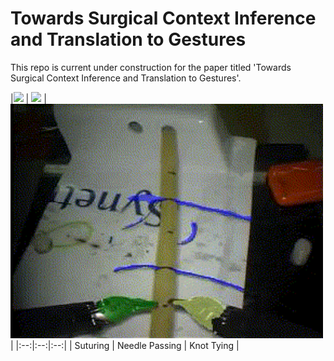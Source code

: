 # Towards Surgical Context Inference and Translation to Gestures

This repo is current under construction for the paper titled 'Towards Surgical Context Inference and Translation to Gestures'.

|<img src="https://github.com/UVA-DSA/Auto_Surgical_Context2Gesture/blob/main/Example_Clips/projectSuturing_S03_T04_slow.gif" width="500px"> | 
<img src="https://github.com/UVA-DSA/Auto_Surgical_Context2Gesture/blob/main/Example_Clips/NP_S04_T01_PRED.gif" width="500px"> | <img src="https://github.com/UVA-DSA/Auto_Surgical_Context2Gesture/blob/main/Example_Clips/KT_S02_T02_PRED.gif" width="500px"> |
|:--:|:--:|:--:|
| Suturing | Needle Passing | Knot Tying |


